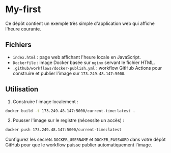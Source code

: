 # My-first

Ce dépôt contient un exemple très simple d'application web qui affiche l'heure courante.

## Fichiers

- `index.html` : page web affichant l'heure locale en JavaScript.
- `Dockerfile` : image Docker basée sur `nginx` servant le fichier HTML.
- `.github/workflows/docker-publish.yml` : workflow GitHub Actions pour construire et publier l'image sur `173.249.48.147:5000`.

## Utilisation

1. Construire l'image localement :

```bash
docker build -t 173.249.48.147:5000/current-time:latest .
```

2. Pousser l'image sur le registre (nécessite un accès) :

```bash
docker push 173.249.48.147:5000/current-time:latest
```

Configurez les secrets `DOCKER_USERNAME` et `DOCKER_PASSWORD` dans votre dépôt GitHub pour que le workflow puisse publier automatiquement l'image.
